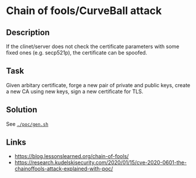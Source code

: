 # Chain of fools/CurveBall attack

## Description

If the clinet/server does not check the certificate parameters with some fixed ones (e.g. secp521p), the certificate can be spoofed.

## Task

Given arbitary certificate, forge a new pair of private and public keys, create a new CA using new keys, sign a new certificate for TLS.

## Solution

See [`./poc/gen.sh`](./poc/gen.sh)

## Links

- https://blog.lessonslearned.org/chain-of-fools/
- https://research.kudelskisecurity.com/2020/01/15/cve-2020-0601-the-chainoffools-attack-explained-with-poc/